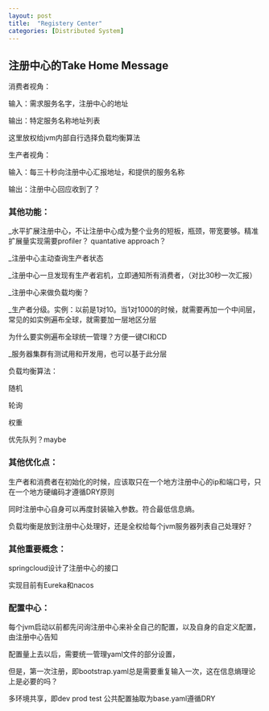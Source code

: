 ```yaml
---
layout: post
title:  "Registery Center"
categories: [Distributed System]
---
```

  
  

## 注册中心的Take Home Message

  

消费者视角：

输入：需求服务名字，注册中心的地址

输出：特定服务名称地址列表

这里放权给jvm内部自行选择负载均衡算法

  

生产者视角：

输入：每三十秒向注册中心汇报地址，和提供的服务名称

输出：注册中心回应收到了？

  

### 其他功能：

_水平扩展注册中心，不让注册中心成为整个业务的短板，瓶颈，带宽要够。精准扩展量实现需要profiler？ quantative approach？

_注册中心主动查询生产者状态

_注册中心一旦发现有生产者宕机，立即通知所有消费者，（对比30秒一次汇报）

_注册中心来做负载均衡？

_生产者分级。实例：以前是1对10。当1对1000的时候，就需要再加一个中间层，常见的如实例遍布全球，就需要加一层地区分层

为什么要实例遍布全球统一管理？方便一键CI和CD

_服务器集群有测试用和开发用，也可以基于此分层

  
  
  
  

负载均衡算法：

随机

轮询

权重

优先队列？maybe

  

### 其他优化点：

生产者和消费者在初始化的时候，应该取只在一个地方注册中心的ip和端口号，只在一个地方硬编码才遵循DRY原则

同时注册中心自身可以再度封装输入参数。符合最低信息熵。

  

负载均衡是放到注册中心处理好，还是全权给每个jvm服务器列表自己处理好？

  

### 其他重要概念：

springcloud设计了注册中心的接口

实现目前有Eureka和nacos

  

### 配置中心：
每个jvm启动以前都先问询注册中心来补全自己的配置，以及自身的自定义配置，由注册中心告知

配置量上去以后，需要统一管理yaml文件的部分设置，

但是，第一次注册，即bootstrap.yaml总是需要重复输入一次，这在信息熵理论上是必要的吗？

  

多环境共享，即dev prod test 公共配置抽取为base.yaml遵循DRY